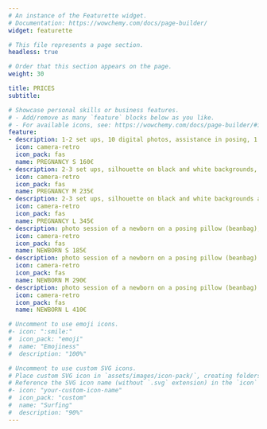 ```yaml
---
# An instance of the Featurette widget.
# Documentation: https://wowchemy.com/docs/page-builder/
widget: featurette

# This file represents a page section.
headless: true

# Order that this section appears on the page.
weight: 30

title: PRICES
subtitle:

# Showcase personal skills or business features.
# - Add/remove as many `feature` blocks below as you like.
# - For available icons, see: https://wowchemy.com/docs/page-builder/#icons
feature:
- description: 1-2 set ups, 10 digital photos, assistance in posing, 1 hour of shooting in the studio.
  icon: camera-retro
  icon_pack: fas
  name: PREGNANCY S 160€
- description: 2-3 set ups, silhouette on black and white backgrounds, 15 digital photos, assistance in posing, 2 hours of shooting in the studio.
  icon: camera-retro
  icon_pack: fas
  name: PREGNANCY M 235€
- description: 2-3 set ups, silhouette on black and white backgrounds and silhouette on a colored background (if desired), assistance in posing, 20 digital photos, makeup and curls (for 1 person), 2 hours of shooting in the studio.
  icon: camera-retro
  icon_pack: fas
  name: PREGNANCY L 345€
- description: photo session of a newborn on a posing pillow (beanbag), 7 digital photos, shooting for 2 hours in the studio, printed photos 10x15cm, USB drive with all retouched photos in individually designed packaging, retouching of additional photos 10 € / photo
  icon: camera-retro
  icon_pack: fas
  name: NEWBORN S 185€
- description: photo session of a newborn on a posing pillow (beanbag) and in the props, 15 digital photos, family shots and photos with siblings, shooting for 2-3 hours in the studio, printed photos 10x15cm, USB drive with all retouched photos in individually designed packaging, retouching of additional photos 9 € / photo
  icon: camera-retro
  icon_pack: fas
  name: NEWBORN M 290€
- description: photo session of a newborn on a posing pillow (beanbag) and in the props, 25 digital photos, family shots and photos with siblings, shooting for 2-3 hours in the studio, printed photos 10x15cm, photobook 20 x 20 cm, USB drive with all retouched photos in individually designed packaging, retouching of additional photos 8 € / photo
  icon: camera-retro
  icon_pack: fas
  name: NEWBORN L 410€

# Uncomment to use emoji icons.
#- icon: ":smile:"
#  icon_pack: "emoji"
#  name: "Emojiness"
#  description: "100%"  

# Uncomment to use custom SVG icons.
# Place custom SVG icon in `assets/images/icon-pack/`, creating folders if necessary.
# Reference the SVG icon name (without `.svg` extension) in the `icon` field.
#- icon: "your-custom-icon-name"
#  icon_pack: "custom"
#  name: "Surfing"
#  description: "90%"
---
```

